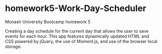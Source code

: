 # homework5-Work-Day-Scheduler
Monash University Bootcamp homework 5

Creating a day schedule for the current day that allows the user to save events for each hour.
This app features dynamically updated HTML and CSS powered by jQuery, the use of Moment.js, and use of the browser local storage.
